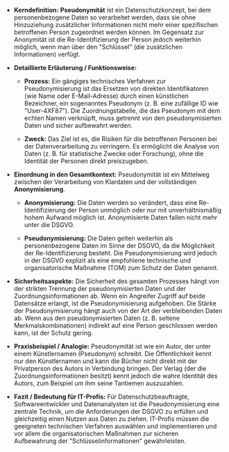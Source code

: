 - **Kerndefinition:** **Pseudonymität** ist ein Datenschutzkonzept, bei dem personenbezogene Daten so verarbeitet werden, dass sie ohne Hinzuziehung zusätzlicher Informationen nicht mehr einer spezifischen betroffenen Person zugeordnet werden können. Im Gegensatz zur Anonymität ist die Re-Identifizierung der Person jedoch weiterhin möglich, wenn man über den "Schlüssel" (die zusätzlichen Informationen) verfügt.
    
- **Detaillierte Erläuterung / Funktionsweise:**
    
    - **Prozess:** Ein gängiges technisches Verfahren zur Pseudonymisierung ist das Ersetzen von direkten Identifikatoren (wie Name oder E-Mail-Adresse) durch einen künstlichen Bezeichner, ein sogenanntes Pseudonym (z. B. eine zufällige ID wie "User-4XF87"). Die Zuordnungstabelle, die das Pseudonym mit dem echten Namen verknüpft, muss getrennt von den pseudonymisierten Daten und sicher aufbewahrt werden.
        
    - **Zweck:** Das Ziel ist es, die Risiken für die betroffenen Personen bei der Datenverarbeitung zu verringern. Es ermöglicht die Analyse von Daten (z. B. für statistische Zwecke oder Forschung), ohne die Identität der Personen direkt preiszugeben.
        
- **Einordnung in den Gesamtkontext:** Pseudonymität ist ein Mittelweg zwischen der Verarbeitung von Klardaten und der vollständigen **Anonymisierung**.
    
    - **Anonymisierung:** Die Daten werden so verändert, dass eine Re-Identifizierung der Person unmöglich oder nur mit unverhältnismäßig hohem Aufwand möglich ist. Anonymisierte Daten fallen nicht mehr unter die DSGVO.
        
    - **Pseudonymisierung:** Die Daten gelten weiterhin als personenbezogene Daten im Sinne der DSGVO, da die Möglichkeit der Re-Identifizierung besteht. Die Pseudonymisierung wird jedoch in der DSGVO explizit als eine empfohlene technische und organisatorische Maßnahme (TOM) zum Schutz der Daten genannt.
        
- **Sicherheitsaspekte:** Die Sicherheit des gesamten Prozesses hängt von der strikten Trennung der pseudonymisierten Daten und der Zuordnungsinformationen ab. Wenn ein Angreifer Zugriff auf beide Datensätze erlangt, ist die Pseudonymisierung aufgehoben. Die Stärke der Pseudonymisierung hängt auch von der Art der verbleibenden Daten ab. Wenn aus den pseudonymisierten Daten (z. B. seltene Merkmalskombinationen) indirekt auf eine Person geschlossen werden kann, ist der Schutz gering.
    
- **Praxisbeispiel / Analogie:** Pseudonymität ist wie ein Autor, der unter einem Künstlernamen (Pseudonym) schreibt. Die Öffentlichkeit kennt nur den Künstlernamen und kann die Bücher nicht direkt mit der Privatperson des Autors in Verbindung bringen. Der Verlag (der die Zuordnungsinformationen besitzt) kennt jedoch die wahre Identität des Autors, zum Beispiel um ihm seine Tantiemen auszuzahlen.
    
- **Fazit / Bedeutung für IT-Profis:** Für Datenschutzbeauftragte, Softwareentwickler und Datenanalysten ist die Pseudonymisierung eine zentrale Technik, um die Anforderungen der DSGVO zu erfüllen und gleichzeitig einen Nutzen aus Daten zu ziehen. IT-Profis müssen die geeigneten technischen Verfahren auswählen und implementieren und vor allem die organisatorischen Maßnahmen zur sicheren Aufbewahrung der "Schlüsselinformationen" gewährleisten.